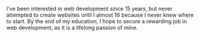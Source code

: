 I've been interested in web development since 15 years, but never attempted to create websites until I almost 16 because I never knew where to start. By the end of my education, I hope to secure a rewarding job in web development, as it is a lifelong passion of mine.
